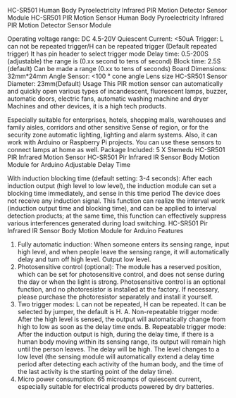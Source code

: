 
HC-SR501 Human Body Pyroelectricity Infrared PIR Motion Detector Sensor Module
HC-SR501 PIR Motion Sensor
Human Body Pyroelectricity Infrared PIR Motion Detector Sensor Module

Operating voltage range: DC 4.5-20V
Quiescent Current: <50uA
Trigger: L can not be repeated trigger/H can be repeated trigger (Default repeated trigger)
It has pin header to select trigger mode
Delay time: 0.5-200S (adjustable) the range is (0.xx second to tens of second)
Block time: 2.5S (default)
Can be made a range (0.xx to tens of seconds)
Board Dimensions: 32mm*24mm
Angle Sensor: <100 ° cone angle Lens size
HC-SR501 Sensor Diameter: 23mm(Default)
Usage
This PIR motion sensor can automatically and quickly open various types of incandescent, fluorescent lamps, buzzer, automatic doors, electric fans, automatic washing machine and dryer Machines and other devices, it is a high tech products.


Especially suitable for enterprises, hotels, shopping malls, warehouses and family aisles, corridors and other sensitive Sense of region, or for the security zone automatic lighting, lighting and alarm systems.
Also, it can work with Arduino or Raspberry Pi projects.
You can use these sensors to connect lamps at home as well.
Package Included:
5 X Stemedu HC-SR501 PIR Infrared Motion Sensor
HC-SR501 Pir Infrared IR Sensor  Body Motion Module for Arduino
Adjustable Delay Time

With induction blocking time (default setting: 3-4 seconds): After each induction output (high level to low level), the induction module can set a blocking time immediately, and sense in this time period The device does not receive any induction signal.
This function can realize the interval work (induction output time and blocking time), and can be applied to interval detection products; at the same time, this function can effectively suppress various interferences generated during load switching.
HC-SR501 Pir Infrared IR Sensor Body Motion Module for Arduino
Features

1. Fully automatic induction: When someone enters its sensing range, input high level, and when people leave the sensing range, it will automatically delay and turn off high level. Output low level.
2. Photosensitive control (optional): The module has a reserved position, which can be set for photosensitive control, and does not sense during the day or when the light is strong. Photosensitive control is an optional function, and no photoresistor is installed at the factory. If necessary, please purchase the photoresistor separately and install it yourself.
3. Two trigger modes: L can not be repeated, H can be repeated. It can be selected by jumper, the default is H.
A. Non-repeatable trigger mode: After the high level is sensed, the output will automatically change from high to low as soon as the delay time ends.
B. Repeatable trigger mode: After the induction output is high, during the delay time, if there is a human body moving within its sensing range, its output will remain high until the person leaves. The delay will be high. The level changes to a low level (the sensing module will automatically extend a delay time period after detecting each activity of the human body, and the time of the last activity is the starting point of the delay time).
4. Micro power consumption: 65 microamps of quiescent current, especially suitable for electrical products powered by dry batteries.
